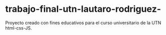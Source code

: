 # trabajo-final-utn-lautaro-rodriguez-
Proyecto creado con fines educativos para el curso universitario de la UTN html-css-JS.
